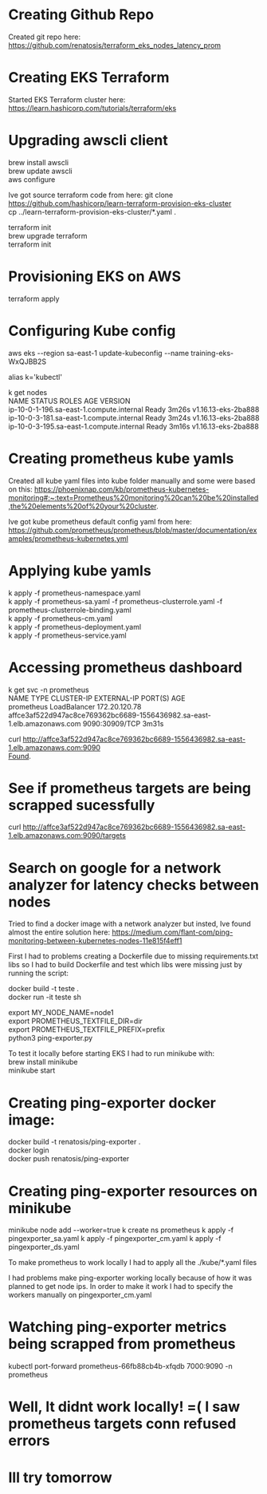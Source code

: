 # Creating Github Repo

Created git repo here: https://github.com/renatosis/terraform_eks_nodes_latency_prom  

# Creating EKS Terraform

Started EKS Terraform cluster here: https://learn.hashicorp.com/tutorials/terraform/eks  

# Upgrading awscli client

brew install awscli  
brew update awscli  
aws configure  

Ive got source terraform code from here: git clone https://github.com/hashicorp/learn-terraform-provision-eks-cluster  
cp ../learn-terraform-provision-eks-cluster/*.yaml .  

terraform init  
brew upgrade terraform  
terraform init  

# Provisioning EKS on AWS

terraform apply  

# Configuring Kube config
aws eks --region sa-east-1 update-kubeconfig --name training-eks-WxQJBB2S  

alias k='kubectl'  

k get nodes  
NAME                                       STATUS   ROLES    AGE     VERSION  
ip-10-0-1-196.sa-east-1.compute.internal   Ready    <none>   3m26s   v1.16.13-eks-2ba888  
ip-10-0-3-181.sa-east-1.compute.internal   Ready    <none>   3m24s   v1.16.13-eks-2ba888  
ip-10-0-3-195.sa-east-1.compute.internal   Ready    <none>   3m16s   v1.16.13-eks-2ba888  

# Creating prometheus kube yamls

Created all kube yaml files into kube folder manually and some were based on this: https://phoenixnap.com/kb/prometheus-kubernetes-monitoring#:~:text=Prometheus%20monitoring%20can%20be%20installed,the%20elements%20of%20your%20cluster.  

Ive got kube prometheus default config yaml from here: https://github.com/prometheus/prometheus/blob/master/documentation/examples/prometheus-kubernetes.yml  

# Applying kube yamls

k apply -f prometheus-namespace.yaml  
k apply -f prometheus-sa.yaml -f prometheus-clusterrole.yaml -f prometheus-clusterrole-binding.yaml  
k apply -f prometheus-cm.yaml  
k apply -f prometheus-deployment.yaml  
k apply -f prometheus-service.yaml  

# Accessing prometheus dashboard

k get svc -n prometheus  
NAME         TYPE           CLUSTER-IP      EXTERNAL-IP                                                               PORT(S)          AGE  
prometheus   LoadBalancer   172.20.120.78   affce3af522d947ac8ce769362bc6689-1556436982.sa-east-1.elb.amazonaws.com   9090:30909/TCP   3m31s  

curl http://affce3af522d947ac8ce769362bc6689-1556436982.sa-east-1.elb.amazonaws.com:9090  
<a href="/graph">Found</a>.  

# See if prometheus targets are being scrapped sucessfully
curl http://affce3af522d947ac8ce769362bc6689-1556436982.sa-east-1.elb.amazonaws.com:9090/targets  

# Search on google for a network analyzer for latency checks between nodes

Tried to find a docker image with a network analyzer but insted, Ive found almost the entire solution here: https://medium.com/flant-com/ping-monitoring-between-kubernetes-nodes-11e815f4eff1  

First I had to problems creating a Dockerfile due to missing requirements.txt libs so I had to build Dockerfile and test which libs were missing just by running the script:

docker build -t teste .  
docker run -it teste sh  

export MY_NODE_NAME=node1  
export PROMETHEUS_TEXTFILE_DIR=dir  
export PROMETHEUS_TEXTFILE_PREFIX=prefix  
python3 ping-exporter.py  

To test it locally before starting EKS I had to run minikube with:  
brew install minikube  
minikube start  
 
# Creating ping-exporter docker image:
docker build -t renatosis/ping-exporter .  
docker login  
docker push renatosis/ping-exporter  

# Creating ping-exporter resources on minikube

minikube node add --worker=true
k create ns prometheus
k apply -f pingexporter_sa.yaml
k apply -f pingexporter_cm.yaml
k apply -f pingexporter_ds.yaml  

To make  prometheus to work locally I had to apply all the ./kube/*.yaml files  

I had problems make ping-exporter working locally because of how it was planned to get node ips. In order to make it work I had to specify the workers manually on pingexporter_cm.yaml  

# Watching ping-exporter metrics being scrapped from prometheus
kubectl port-forward prometheus-66fb88cb4b-xfqdb 7000:9090 -n prometheus

# Well, It didnt work locally! =( I saw prometheus targets conn refused errors 
# Ill try tomorrow